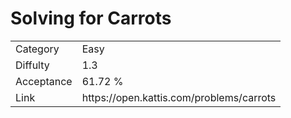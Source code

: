 # Solving for Carrots

<table>
    <tr>
        <td>Category</td>
        <td>Easy</td>
    </tr>
    <tr>
        <td>Diffulty</td>
        <td>1.3</td>
    </tr>
    <tr>
        <td>Acceptance</td>
        <td>61.72 %</td>
    </tr>
    <tr>
        <td>Link</td>
        <td>https://open.kattis.com/problems/carrots</td>
    </tr>
</table>